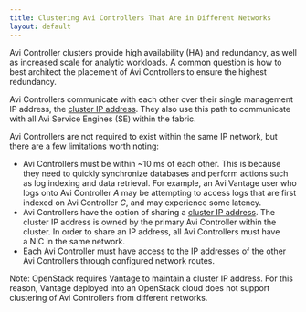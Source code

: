 ```yaml
---
title: Clustering Avi Controllers That Are in Different Networks
layout: default
---
```

Avi Controller clusters provide high availability (HA) and redundancy, as well as increased scale for analytic workloads. A common question is how to best architect the placement of Avi Controllers to ensure the highest redundancy.

Avi Controllers communicate with each other over their single management IP address, the <a href="/controller-cluster-ip/">cluster IP address</a>. They also use this path to communicate with all Avi Service Engines (SE) within the fabric.

Avi Controllers are not required to exist within the same IP network, but there are a few limitations worth noting:

* Avi Controllers must be within ~10 ms of each other. This is because they need to quickly synchronize databases and perform actions such as log indexing and data retrieval. For example, an Avi Vantage user who logs onto Avi Controller *A* may be attempting to access logs that are first indexed on Avi Controller *C*, and may experience some latency.
* Avi Controllers have the option of sharing a <a href="/controller-cluster-ip/">cluster IP address</a>. The cluster IP address is owned by the primary Avi Controller within the cluster. In order to share an IP address, all Avi Controllers must have a NIC in the same network.
* Each Avi Controller must have access to the IP addresses of the other Avi Controllers through configured network routes.

Note: OpenStack requires Vantage to maintain a cluster IP address. For this reason, Vantage deployed into an OpenStack cloud does not support clustering of Avi Controllers from different networks.